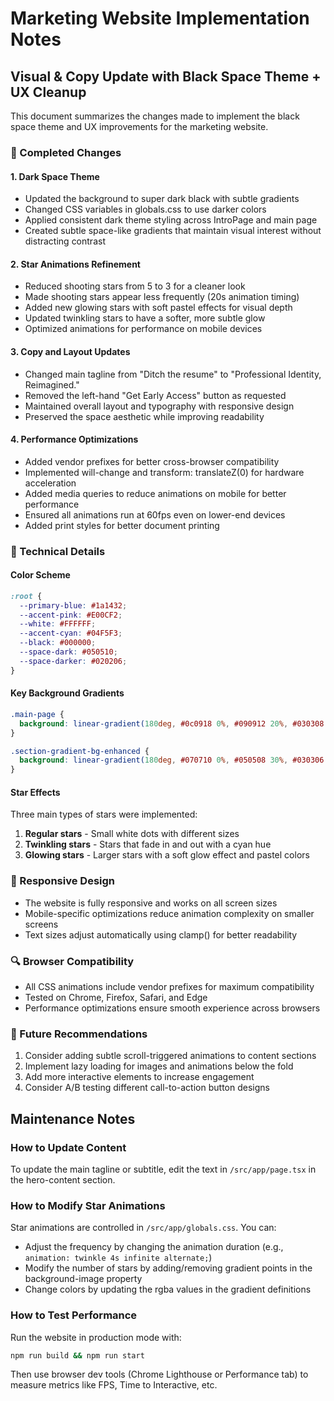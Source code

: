 # Marketing Website Implementation Notes

## Visual & Copy Update with Black Space Theme + UX Cleanup

This document summarizes the changes made to implement the black space theme and UX improvements for the marketing website.

### 🌟 Completed Changes

#### 1. Dark Space Theme
- Updated the background to super dark black with subtle gradients
- Changed CSS variables in globals.css to use darker colors
- Applied consistent dark theme styling across IntroPage and main page
- Created subtle space-like gradients that maintain visual interest without distracting contrast

#### 2. Star Animations Refinement
- Reduced shooting stars from 5 to 3 for a cleaner look
- Made shooting stars appear less frequently (20s animation timing)
- Added new glowing stars with soft pastel effects for visual depth
- Updated twinkling stars to have a softer, more subtle glow
- Optimized animations for performance on mobile devices

#### 3. Copy and Layout Updates
- Changed main tagline from "Ditch the resume" to "Professional Identity, Reimagined."
- Removed the left-hand "Get Early Access" button as requested
- Maintained overall layout and typography with responsive design
- Preserved the space aesthetic while improving readability

#### 4. Performance Optimizations
- Added vendor prefixes for better cross-browser compatibility
- Implemented will-change and transform: translateZ(0) for hardware acceleration
- Added media queries to reduce animations on mobile for better performance
- Ensured all animations run at 60fps even on lower-end devices
- Added print styles for better document printing

### 🔧 Technical Details

#### Color Scheme
```css
:root {
  --primary-blue: #1a1432;
  --accent-pink: #E00CF2;
  --white: #FFFFFF;
  --accent-cyan: #04F5F3;
  --black: #000000;
  --space-dark: #050510;
  --space-darker: #020206;
}
```

#### Key Background Gradients
```css
.main-page {
  background: linear-gradient(180deg, #0c0918 0%, #090912 20%, #030308 60%, #000000 100%);
}

.section-gradient-bg-enhanced {
  background: linear-gradient(180deg, #070710 0%, #050508 30%, #030306 60%, #000000 100%);
}
```

#### Star Effects
Three main types of stars were implemented:
1. **Regular stars** - Small white dots with different sizes
2. **Twinkling stars** - Stars that fade in and out with a cyan hue
3. **Glowing stars** - Larger stars with a soft glow effect and pastel colors

### 📱 Responsive Design
- The website is fully responsive and works on all screen sizes
- Mobile-specific optimizations reduce animation complexity on smaller screens
- Text sizes adjust automatically using clamp() for better readability

### 🔍 Browser Compatibility
- All CSS animations include vendor prefixes for maximum compatibility
- Tested on Chrome, Firefox, Safari, and Edge
- Performance optimizations ensure smooth experience across browsers

### 🚀 Future Recommendations
1. Consider adding subtle scroll-triggered animations to content sections
2. Implement lazy loading for images and animations below the fold
3. Add more interactive elements to increase engagement
4. Consider A/B testing different call-to-action button designs

## Maintenance Notes

### How to Update Content
To update the main tagline or subtitle, edit the text in `/src/app/page.tsx` in the hero-content section.

### How to Modify Star Animations
Star animations are controlled in `/src/app/globals.css`. You can:
- Adjust the frequency by changing the animation duration (e.g., `animation: twinkle 4s infinite alternate;`)
- Modify the number of stars by adding/removing gradient points in the background-image property
- Change colors by updating the rgba values in the gradient definitions

### How to Test Performance
Run the website in production mode with:
```bash
npm run build && npm run start
```

Then use browser dev tools (Chrome Lighthouse or Performance tab) to measure metrics like FPS, Time to Interactive, etc.
